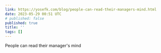 ```yaml
---
link: https://yosefk.com/blog/people-can-read-their-managers-mind.html
date: 2023-05-29 00:51 UTC
# published: false
published: true
title: ''
tags: []
---
```


People can read their manager's mind
